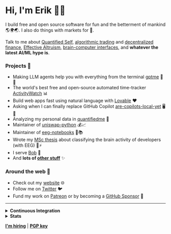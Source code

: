 # Hi, I'm Erik 👋🏼

I build free and open source software for fun and the betterment of mankind 🌎🌍🌏. I also do things with markets for 💸.

Talk to me about [Quantified Self](https://en.wikipedia.org/wiki/Quantified_self), [algorithmic trading](https://en.wikipedia.org/wiki/Algorithmic_trading) and [decentralized finance](https://en.wikipedia.org/wiki/Decentralized_finance), [Effective Altruism](https://en.wikipedia.org/wiki/Effective_altruism), [brain-computer interfaces](https://en.wikipedia.org/wiki/Brain%E2%80%93computer_interface), and **whatever the latest AI/ML hype is**.

### Projects 📌

 - Making LLM agents help you with everything from the terminal [gptme](https://github.com/ErikBjare/gptme) 📇🤖
 - The world's best free and open-source automated time-tracker [ActivityWatch](https://github.com/ActivityWatch/activitywatch) 📊
 - Build web apps fast using natural language with [Lovable](https://lovable.dev/) :heart:
 - Asking when I can finally replace GitHub Copilot [are-copilots-local-yet](https://github.com/ErikBjare/are-copilots-local-yet) 🖥️🤖
 - Analyzing my personal data in [quantifiedme](https://github.com/ErikBjare/quantifiedme) 🔬
 - Maintainer of [uniswap-python](https://github.com/shanefontaine/uniswap-python/) 💰📈
 - Maintainer of [eeg-notebooks](https://github.com/NeuroTechX/eeg-notebooks) 🧠📚
 - Wrote my [MSc thesis](https://github.com/ErikBjare/thesis) about classifying the brain activity of developers (with EEG) 🧠⚡
 - I serve [Bob](https://github.com/TimeToBuildBob) 👷
 - And **lots of [other stuff](https://github.com/search?o=desc&q=user%3AErikBjare&s=stars&type=Repositories)** ✨


### Around the web 🧭

 - Check out my [website](https://erik.bjareholt.com) 🌐
 - Follow me on [Twitter](https://twitter.com/ErikBjare) 🐦
 - Fund my work on [Patreon](https://patreon.com/ErikBjare) or by becoming a [GitHub Sponsor](https://github.com/sponsors/ErikBjare) 🥰

---

<details>
  <summary><b>Continuous Integration</b></summary>

  A table of CI badges for some of my repos:

  <table>
    <thead>
      <tr>
        <th>Repository</th>
        <th>Status</th>
      </tr>
    </thead>
    <tbody>
      <tr>
        <td>ActivityWatch <a href="https://activitywatch.net/ci/">(more)</a></td>
        <td><a href="https://github.com/ActivityWatch/activitywatch/actions/workflows/build.yml"><img src="https://github.com/ActivityWatch/activitywatch/actions/workflows/build.yml/badge.svg" alt="Build" /></a></td>
      </tr>
      <tr>
        <td>gptme</td>
        <td><a href="https://github.com/ErikBjare/gptme/actions/workflows/build.yml"><img src="https://github.com/ErikBjare/gptme/actions/workflows/build.yml/badge.svg" alt="Build" /></a></td>
      </tr>
      <tr>
        <td>dotfiles</td>
        <td><a href="https://github.com/ErikBjare/dotfiles/actions/workflows/test.yml"><img src="https://github.com/ErikBjare/dotfiles/actions/workflows/test.yml/badge.svg" alt="Test" /></a></td>
      </tr>
      <tr>
        <td>quantifiedme</td>
        <td><a href="https://github.com/ErikBjare/quantifiedme/actions/workflows/build.yml"><img src="https://github.com/ErikBjare/quantifiedme/actions/workflows/build.yml/badge.svg" alt="Build" /></a></td>
      </tr>
      <tr>
        <td>qslang</td>
        <td><a href="https://github.com/ErikBjare/QSlang/actions/workflows/build.yml"><img src="https://github.com/ErikBjare/QSlang/actions/workflows/build.yml/badge.svg" alt="Build" /></a></td>
      </tr>
      <tr>
        <td>thesis</td>
        <td><a href="https://github.com/ErikBjare/thesis/actions/workflows/test.yml"><img src="https://github.com/ErikBjare/thesis/actions/workflows/test.yml/badge.svg" alt="Test" /></a></td>
      </tr>
      <tr>
        <td>chatalysis</td>
        <td><a href="https://github.com/ErikBjare/chatalysis/actions/workflows/build.yml"><img src="https://github.com/ErikBjare/chatalysis/actions/workflows/build.yml/badge.svg" alt="Build" /></a></td>
      </tr>
      <tr>
        <td>uniswap-python/uniswap-python</td>
        <td><a href="https://github.com/uniswap-python/uniswap-python/actions/workflow/test.yml"><img src="https://github.com/uniswap-python/uniswap-python/actions/workflows/test.yml/badge.svg" alt="Test" /></a></td>
      </tr>
    </tbody>
  </table>
</details>

<details>
<summary><b>Stats</b></summary>
<img src="https://github-readme-stats.vercel.app/api?username=ErikBjare" />
<img src="https://github-profile-trophy.vercel.app/?username=erikbjare" />
</details>

[**I'm hiring**](https://erik.bjareholt.com/jobs/)
| [**PGP key**](https://erik.bjareholt.com/erikbjare.asc)
